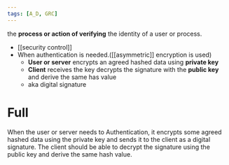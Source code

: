 ```yaml
---
tags: [A_D, GRC]
---
```

the **process or action of verifying** the identity of a user or process.
- [[security control]]
- When authentication is needed.([[asymmetric]] encryption is used)
	- **User or server** encrypts an agreed hashed data using **private key**
	- **Client** receives the key decrypts the signature with the **public key** and derive the same has value
	- aka digital signature


# Full 
When the user or server needs to Authentication, it encrypts some agreed hashed data using the private key and sends it to the client as a digital signature. The client should be able to decrypt the signature using the public key and derive the same hash value.